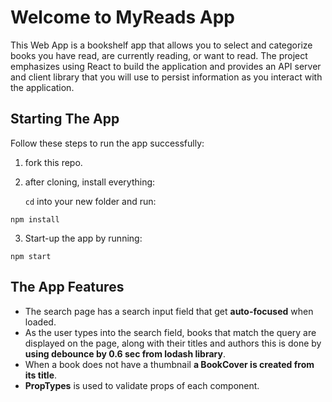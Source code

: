 # Welcome to MyReads App

This Web App is a bookshelf app that allows you to select and categorize books you have read, are currently reading, or want to read. The project emphasizes using React to build the application and provides an API server and client library that you will use to persist information as you interact with the application.

## Starting The App

Follow these steps to run the app successfully:

1. fork this repo.

2. after cloning, install everything:

   `cd` into your new folder and run:

```
npm install
```

3. Start-up the app by running:

```
npm start
```

## The App Features

- The search page has a search input field that get **auto-focused** when loaded.
- As the user types into the search field, books that match the query are displayed on the page, along with their titles and authors this is done by **using debounce by 0.6 sec from lodash library**.
- When a book does not have a thumbnail **a BookCover is created from its title**.
- **PropTypes** is used to validate props of each component.
